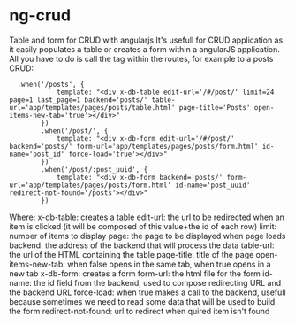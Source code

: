 # ng-crud
Table and form for CRUD with angularjs
It's usefull for CRUD application as it easily populates a table or creates a form within a angularJS application.
All you have to do is call the tag within the routes, for example to a posts CRUD:

      .when('/posts', {
				template: "<div x-db-table edit-url='/#/post/' limit=24 page=1 last_page=1 backend='posts/' table-url='app/templates/pages/posts/table.html' page-title='Posts' open-items-new-tab='true'></div>"
			})
			.when('/post/', {
				template: "<div x-db-form edit-url='/#/post/' backend='posts/' form-url='app/templates/pages/posts/form.html' id-name='post_id' force-load='true'></div>"
			})
			.when('/post/:post_uuid', {
				template: "<div x-db-form backend='posts/' form-url='app/templates/pages/posts/form.html' id-name='post_uuid' redirect-not-found='/posts'></div>"
			})


Where:
x-db-table: creates a table
edit-url: the url to be redirected when an item is clicked (it will be composed of this value+the id of each row)
limit: number of items to display
page: the page to be displayed when page loads
backend: the address of the backend that will process the data
table-url: the url of the HTML containing the table
page-title: title of the page
open-items-new-tab: when false opens in the same tab, when true opens in a new tab
x-db-form: creates a form
form-url: the html file for the form
id-name: the id field from the backend, used to compose redirecting URL and the backend URL
force-load: when true makes a call to the backend, usefull because sometimes we need to read some data that will be used to build the form
redirect-not-found: url to redirect when quired item isn't found
